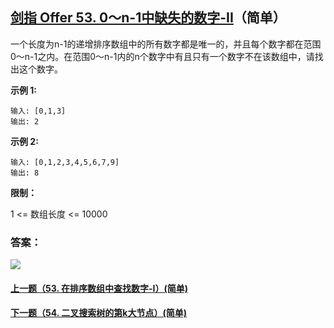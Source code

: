 ## [剑指 Offer 53. 0～n-1中缺失的数字-II](https://leetcode-cn.com/problems/que-shi-de-shu-zi-lcof/)（简单）

一个长度为n-1的递增排序数组中的所有数字都是唯一的，并且每个数字都在范围0～n-1之内。在范围0～n-1内的n个数字中有且只有一个数字不在该数组中，请找出这个数字。



**示例 1:**

```
输入: [0,1,3]
输出: 2
```

**示例 2:**

```
输入: [0,1,2,3,4,5,6,7,9]
输出: 8
```



**限制：**

1 <= 数组长度 <= 10000



### 答案：



![](https://img-blog.csdnimg.cn/20200807155236311.png)

#### [上一题（53. 在排序数组中查找数字-I）(简单)](https://github.com/sdwwld/leetCode/blob/master/src/main/java/com/wld/java/offer/剑指Offer53-I.md)

#### [下一题（54. 二叉搜索树的第k大节点）(简单)](https://github.com/sdwwld/leetCode/blob/master/src/main/java/com/wld/java/offer/剑指Offer54.md)